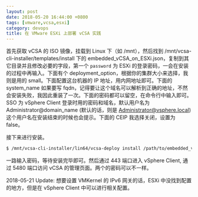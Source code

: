 ```yaml
---
layout: post
date: 2018-05-20 16:44:00 +0800
tags: [vmware,vcsa,esxi]
category: devops
title: 在 VMware ESXi 上部署 vCSA 实践
---
```


首先获取 vCSA 的 ISO 镜像，挂载到 Linux 下（如 /mnt），然后找到 /mnt/vcsa-cli-installer/templates/install 下的 embedded_vCSA_on_ESXi.json，复制到其它目录并且修改必要的字段，第一个 `password` 为 ESXi 的登录密码，一会在安装的过程中再输入。下面有个 deployment_option，根据你的集群大小来选择，我则是用的 small。下面配置这台机器的 IP 地址，用内网地址即可。下面的 system_name 如果要写 fqdn，记得要让这个域名可以解析到正确的地址，不然会安装失败，我因此重装了一次。下面的密码都可以留空，在命令行中输入即可。SSO 为 vSphere Client 登录时用的密码和域名，默认用户名为 Administrator@domain_name (默认的话，则是 Administrator@vsphere.local) 这个用户名在安装结束的时候也会提示。下面的 CEIP 我选择关闭，设置为 false。

接下来进行安装。

```bash
$ /mnt/vcsa-cli-installer/lin64/vcsa-deploy install /path/to/embedded_vCSA_on_ESXi.json --accept-eula
```

一路输入密码，等待安装完毕即可。然后通过 443 端口进入 vSphere Client, 通过 5480 端口访问 vCSA 的管理页面。两个的密码可以不一样。


2018-05-21 Update: 想要设置 VMKernel 的 IPv6 网关的话，ESXi 中没找到配置的地方，但是在 vSphere Client 中可以进行相关配置。
